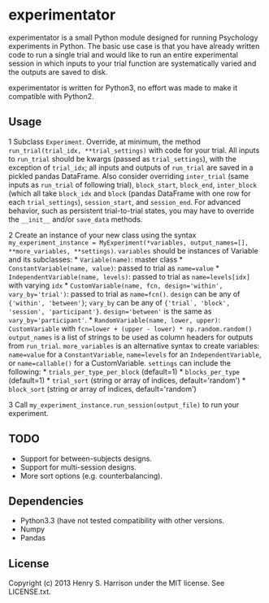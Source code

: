 experimentator
==============

experimentator is a small Python module designed for running Psychology experiments in Python. The basic use case is that you have already written code to run a single trial and would like to run an entire experimental session in which inputs to your trial function are systematically varied and the outputs are saved to disk.

experimentator is written for Python3, no effort was made to make it compatible with Python2.

Usage
-----

  1 Subclass ``Experiment``. Override, at minimum, the method ``run_trial(trial_idx, **trial_settings)`` with code for your trial. All inputs to ``run_trial`` should be kwargs (passed as ``trial_settings``), with the exception of ``trial_idx``; all inputs and outputs of ``run_trial`` are saved in a pickled pandas DataFrame.
  Also consider overriding ``inter_trial`` (same inputs as ``run_trial`` of following trial), ``block_start``, ``block_end``, ``inter_block`` (which all take ``block_idx`` and ``block`` (pandas DataFrame with one row for each ``trial_settings``), ``session_start``, and ``session_end``. For advanced behavior, such as persistent trial-to-trial states, you may have to override the ``__init__`` and/or ``save_data`` methods.

  2 Create an instance of your new class using the syntax ``my_experiment_instance = MyExperiment(*variables, output_names=[], **more_variables, **settings)``.
    ``variables`` should be instances of Variable and its subclasses:
      * ``Variable(name)``: master class
      * ``ConstantVariable(name, value)``: passed to trial as ``name=value``
      * ``IndependentVariable(name, levels)``: passed to trial as ``name=levels[idx]`` with varying ``idx``
      * ``CustomVariable(name, fcn, design='within', vary_by='trial')``: passed to trial as ``name=fcn()``. ``design`` can be any of ``{'within', 'between'}``; ``vary_by`` can be any of ``{'trial`, 'block', 'session', 'participant'}``. ``design='between'`` is the same as ``vary_by='participant'``.
      * ``RandomVariable(name, lower, upper)``: ``CustomVariable`` with ``fcn=lower + (upper - lower) * np.random.random()``
    ``output_names`` is a list of strings to be used as column headers for outputs from ``run_trial``.
    ``more_variables`` is an alternative syntax to create variables: ``name=value`` for a ``ConstantVariable``, ``name=levels`` for an ``IndependentVariable``, or ``name=callable()`` for a CustomVariable.
    ``settings`` can include the following:
      * ``trials_per_type_per_block`` (default=1)
      * ``blocks_per_type`` (default=1)
      * ``trial_sort`` (string or array of indices, default='random')
      * ``block_sort`` (string or array of indices, default='random')

  3 Call ``my_experiment_instance.run_session(output_file)`` to run your experiment.

TODO
----

  * Support for between-subjects designs.
  * Support for multi-session designs.
  * More sort options (e.g. counterbalancing).

Dependencies
------------

  * Python3.3 (have not tested compatibility with other versions.
  * Numpy
  * Pandas

License
-------

Copyright (c) 2013 Henry S. Harrison under the MIT license. See LICENSE.txt.